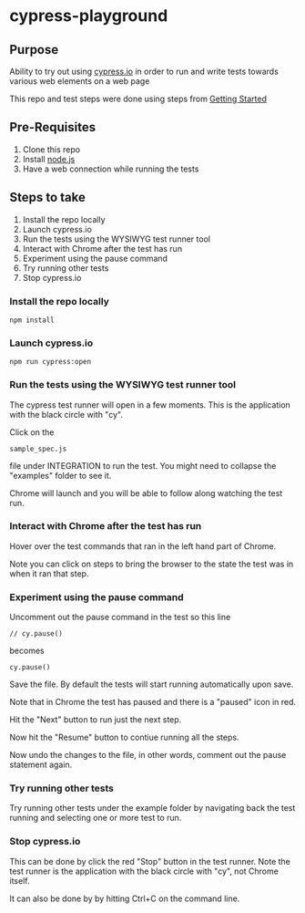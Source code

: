 # cypress-playground

## Purpose

Ability to try out using [cypress.io](cypress.io) in order to run and write tests towards various web elements on a web page

This repo and test steps were done using steps from [Getting Started](https://docs.cypress.io/guides/getting-started/installing-cypress.html)


## Pre-Requisites

1. Clone this repo
2. Install [node.js](https://nodejs.org/)
3. Have a web connection while running the tests


## Steps to take

1. Install the repo locally
2. Launch cypress.io
3. Run the tests using the WYSIWYG test runner tool
4. Interact with Chrome after the test has run
5. Experiment using the pause command
6. Try running other tests
7. Stop cypress.io

### Install the repo locally

```
npm install
```


### Launch cypress.io

```
npm run cypress:open
```


### Run the tests using the WYSIWYG test runner tool

The cypress test runner will open in a few moments. This is the application with the black circle with "cy".

Click on the 

```
sample_spec.js
```

file under INTEGRATION to run the test. You might need to collapse the "examples" folder to see it.


Chrome will launch and you will be able to follow along watching the test run.


### Interact with Chrome after the test has run

Hover over the test commands that ran in the left hand part of Chrome.

Note you can click on steps to bring the browser to the state the test was in when it ran that step.


### Experiment using the pause command

Uncomment out the pause command in the test so this line

```
// cy.pause()
```

becomes

```
cy.pause()
```

Save the file.  By default the tests will start running automatically upon save.

Note that in Chrome the test has paused and there is a "paused" icon in red.

Hit the "Next" button to run just the next step.

Now hit the "Resume" button to contiue running all the steps.

Now undo the changes to the file, in other words, comment out the pause statement again.


### Try running other tests

Try running other tests under the example folder by navigating back the test running and selecting one or more test to run.



### Stop cypress.io

This can be done by click the red "Stop" button in the test runner.  Note the test runner is the application with the black circle with "cy", not Chrome itself.

It can also be done by by hitting Ctrl+C on the command line.